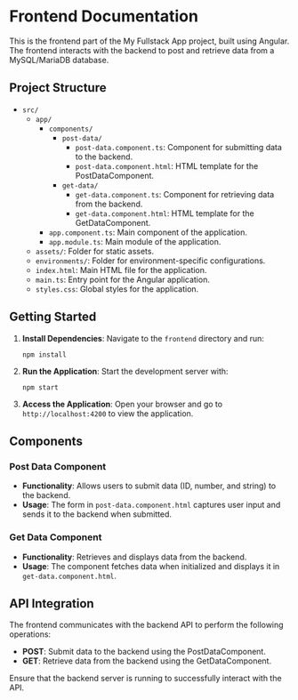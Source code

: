# Frontend Documentation

This is the frontend part of the My Fullstack App project, built using Angular. The frontend interacts with the backend to post and retrieve data from a MySQL/MariaDB database.

## Project Structure

- `src/`
  - `app/`
    - `components/`
      - `post-data/`
        - `post-data.component.ts`: Component for submitting data to the backend.
        - `post-data.component.html`: HTML template for the PostDataComponent.
      - `get-data/`
        - `get-data.component.ts`: Component for retrieving data from the backend.
        - `get-data.component.html`: HTML template for the GetDataComponent.
    - `app.component.ts`: Main component of the application.
    - `app.module.ts`: Main module of the application.
  - `assets/`: Folder for static assets.
  - `environments/`: Folder for environment-specific configurations.
  - `index.html`: Main HTML file for the application.
  - `main.ts`: Entry point for the Angular application.
  - `styles.css`: Global styles for the application.

## Getting Started

1. **Install Dependencies**: Navigate to the `frontend` directory and run:
   ```
   npm install
   ```

2. **Run the Application**: Start the development server with:
   ```
   npm start
   ```

3. **Access the Application**: Open your browser and go to `http://localhost:4200` to view the application.

## Components

### Post Data Component

- **Functionality**: Allows users to submit data (ID, number, and string) to the backend.
- **Usage**: The form in `post-data.component.html` captures user input and sends it to the backend when submitted.

### Get Data Component

- **Functionality**: Retrieves and displays data from the backend.
- **Usage**: The component fetches data when initialized and displays it in `get-data.component.html`.

## API Integration

The frontend communicates with the backend API to perform the following operations:

- **POST**: Submit data to the backend using the PostDataComponent.
- **GET**: Retrieve data from the backend using the GetDataComponent.

Ensure that the backend server is running to successfully interact with the API.